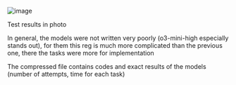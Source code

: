 ![image](https://github.com/user-attachments/assets/1848a1cc-89f7-4077-8782-c72ef840153e)

Test results in photo

In general, the models were not written very poorly (o3-mini-high especially stands out), for them this reg is much more complicated than the previous one, there the tasks were more for implementation

The compressed file contains codes and exact results of the models (number of attempts, time for each task)
